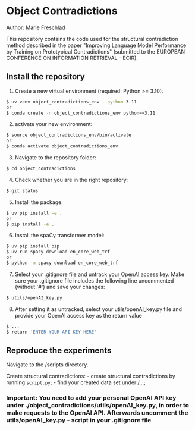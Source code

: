 # Object Contradictions
Author: Marie Freschlad

This repository contains the code used for the structural contradiction method described in the paper "Improving Language Model Performance by Training on Prototypical Contradictions" (submitted to the EUROPEAN CONFERENCE ON INFORMATION RETRIEVAL  - ECIR).

## Install the repository
1. Create a new virtual environment (required: Python >= 3.10):
```bash
$ uv venv object_contradictions_env --python 3.11
or
$ conda create -n object_contradictions_env python==3.11
```

2. activate your new environment:
```bash
$ source object_contradictions_env/bin/activate
or
$ conda activate object_contradictions_env
```

3. Navigate to the repository folder:
```bash
$ cd object_contradictions
```

4. Check whether you are in the right repository:
```bash
$ git status
```

5. Install the package:
```bash
$ uv pip install -e .
or 
$ pip install -e .
```

6. Install the spaCy transformer model:
```bash
$ uv pip install pip
$ uv run spacy download en_core_web_trf
or 
$ python -m spacy download en_core_web_trf
```

7. Select your .gitignore file and untrack your OpenAI access key. Make sure your .gitignore file includes the following line uncommented (without '#') and save your changes:
```bash
$ utils/openAI_key.py
```

8. After setting it as untracked, select your utils/openAI_key.py file and provide your OpenAI access key as the return value
```bash
$ ...
$ return 'ENTER YOUR API KEY HERE'
```
## Reproduce the experiments
Navigate to the /scripts directory.

Create structural contradictions:
    - create structural contradictions by running `script.py`;
    - find your created data set under /...;


### Important: You need to add your personal OpenAI API key under ./object_contradictions/utils/openAI_key.py, in order to make requests to the OpenAI API. Afterwards uncomment the utils/openAI_key.py - script in your .gitignore file